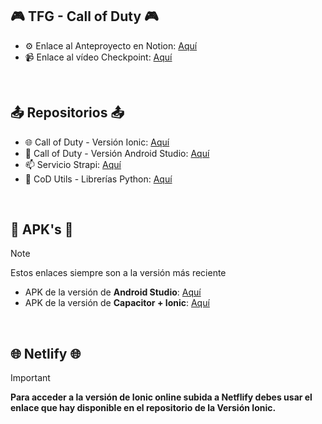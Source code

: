 ## 🎮 TFG - Call of Duty 🎮
- ⚙️ Enlace al Anteproyecto en Notion: [Aquí](https://www.notion.so/Call-of-Duty-Wiki-1c1cdd00abd78057b05fc2246505e70c?pvs=4)
- 📹 Enlace al vídeo Checkpoint: [Aquí](https://youtu.be/TB4tGpxZSS0)
<br/>

## 📤 Repositorios 📤
- 🌐 Call of Duty - Versión Ionic: [Aquí](https://github.com/PaulaAtencia/Ionic_CallofDuty)
- 📱 Call of Duty - Versión Android Studio: [Aquí](https://github.com/PaulaAtencia/Kotlin_CallofDuty)
- 📫 Servicio Strapi: [Aquí](https://github.com/PaulaAtencia/Strapi_CallofDuty)
- 🐍 CoD Utils - Librerías Python: [Aquí](https://github.com/PaulaAtencia/callofduty-utils-fastapi)
<br/>

## 📱 APK's 📱
> [!NOTE]
> Estos enlaces siempre son a la versión más reciente
- APK de la versión de **Android Studio**: [Aquí](https://drive.google.com/file/d/1MzHXYtZM49xztw6litc8qjyu1fiiGjA3/view?usp=sharing)
- APK de la versión de **Capacitor + Ionic**: [Aquí](https://drive.google.com/file/d/1s2P7aPPx2RVhnnP7pMJIFw8ZJRoerwQY/view?usp=sharing)
<br/>

## 🌐 Netlify 🌐
> [!IMPORTANT]
> **Para acceder a la versión de Ionic online subida a Netflify debes usar el enlace que hay disponible en el repositorio de la Versión Ionic.**
